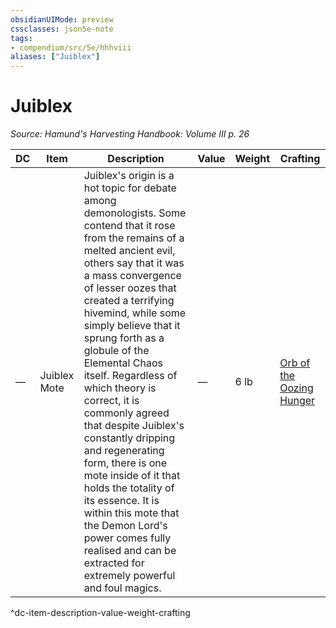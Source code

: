 ```yaml
---
obsidianUIMode: preview
cssclasses: json5e-note
tags:
- compendium/src/5e/hhhviii
aliases: ["Juiblex"]
---
```

# Juiblex
*Source: Hamund's Harvesting Handbook: Volume III p. 26* 

| DC | Item | Description | Value | Weight | Crafting |
|----|------|-------------|-------|--------|----------|
| — | Juiblex Mote | Juiblex's origin is a hot topic for debate among demonologists. Some contend that it rose from the remains of a melted ancient evil, others say that it was a mass convergence of lesser oozes that created a terrifying hivemind, while some simply believe that it sprung forth as a globule of the Elemental Chaos itself. Regardless of which theory is correct, it is commonly agreed that despite Juiblex's constantly dripping and regenerating form, there is one mote inside of it that holds the totality of its essence. It is within this mote that the Demon Lord's power comes fully realised and can be extracted for extremely powerful and foul magics. | — | 6 lb | [Orb of the Oozing Hunger](compendium/items/orb-of-the-oozing-hunger-hhhviii.md) |
^dc-item-description-value-weight-crafting
